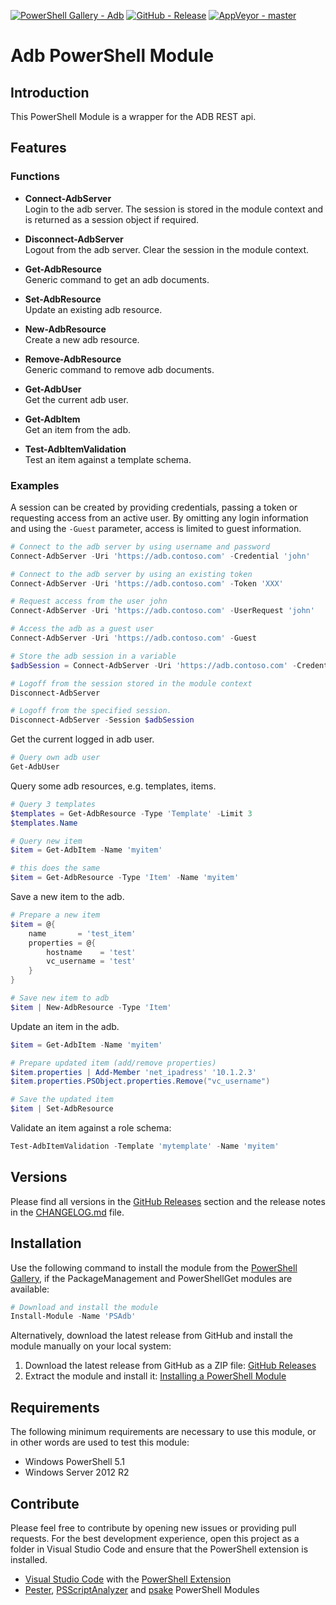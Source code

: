 [![PowerShell Gallery - Adb](https://img.shields.io/badge/PowerShell_Gallery-Adb-0072C6.svg)](https://www.powershellgallery.com/packages/Adb)
[![GitHub - Release](https://img.shields.io/github/release/arcadesolutionsag/PSAdb.svg)](https://github.com/arcadesolutionsag/PSAdb/releases)
[![AppVeyor - master](https://img.shields.io/appveyor/ci/claudiospizzi/PSAdb/master.svg)](https://ci.appveyor.com/project/claudiospizzi/PSAdb/branch/master)

# Adb PowerShell Module

## Introduction

This PowerShell Module is a wrapper for the ADB REST api.

## Features

### Functions

* **Connect-AdbServer**  
  Login to the adb server. The session is stored in the module context and is
  returned as a session object if required.

* **Disconnect-AdbServer**  
  Logout from the adb server. Clear the session in the module context.

* **Get-AdbResource**  
  Generic command to get an adb documents.

* **Set-AdbResource**  
  Update an existing adb resource.

* **New-AdbResource**  
  Create a new adb resource.

* **Remove-AdbResource**  
  Generic command to remove adb documents.

* **Get-AdbUser**  
  Get the current adb user.

* **Get-AdbItem**  
  Get an item from the adb.

* **Test-AdbItemValidation**  
  Test an item against a template schema.

### Examples

A session can be created by providing credentials, passing a token or requesting
access from an active user. By omitting any login information and using the
`-Guest` parameter, access is limited to guest information.

```powershell
# Connect to the adb server by using username and password
Connect-AdbServer -Uri 'https://adb.contoso.com' -Credential 'john'

# Connect to the adb server by using an existing token
Connect-AdbServer -Uri 'https://adb.contoso.com' -Token 'XXX'

# Request access from the user john
Connect-AdbServer -Uri 'https://adb.contoso.com' -UserRequest 'john'

# Access the adb as a guest user
Connect-AdbServer -Uri 'https://adb.contoso.com' -Guest

# Store the adb session in a variable
$adbSession = Connect-AdbServer -Uri 'https://adb.contoso.com' -Credential 'john' -PassThru

# Logoff from the session stored in the module context
Disconnect-AdbServer

# Logoff from the specified session.
Disconnect-AdbServer -Session $adbSession
```

Get the current logged in adb user.

```powershell
# Query own adb user
Get-AdbUser
```

Query some adb resources, e.g. templates, items.

```powershell
# Query 3 templates
$templates = Get-AdbResource -Type 'Template' -Limit 3
$templates.Name

# Query new item
$item = Get-AdbItem -Name 'myitem'

# this does the same
$item = Get-AdbResource -Type 'Item' -Name 'myitem'
```

Save a new item to the adb.

```powershell
# Prepare a new item
$item = @{
    name       = 'test_item'
    properties = @{
        hostname    = 'test'
        vc_username = 'test'
    }
}

# Save new item to adb
$item | New-AdbResource -Type 'Item'
```

Update an item in the adb.

```powershell
$item = Get-AdbItem -Name 'myitem'

# Prepare updated item (add/remove properties)
$item.properties | Add-Member 'net_ipadress' '10.1.2.3'
$item.properties.PSObject.properties.Remove("vc_username")

# Save the updated item
$item | Set-AdbResource
```

Validate an item against a role schema:

```powershell
Test-AdbItemValidation -Template 'mytemplate' -Name 'myitem'
```

## Versions

Please find all versions in the [GitHub Releases] section and the release notes
in the [CHANGELOG.md] file.

## Installation

Use the following command to install the module from the [PowerShell Gallery],
if the PackageManagement and PowerShellGet modules are available:

```powershell
# Download and install the module
Install-Module -Name 'PSAdb'
```

Alternatively, download the latest release from GitHub and install the module
manually on your local system:

1. Download the latest release from GitHub as a ZIP file: [GitHub Releases]
2. Extract the module and install it: [Installing a PowerShell Module]

## Requirements

The following minimum requirements are necessary to use this module, or in other
words are used to test this module:

* Windows PowerShell 5.1
* Windows Server 2012 R2

## Contribute

Please feel free to contribute by opening new issues or providing pull requests.
For the best development experience, open this project as a folder in Visual
Studio Code and ensure that the PowerShell extension is installed.

* [Visual Studio Code] with the [PowerShell Extension]
* [Pester], [PSScriptAnalyzer] and [psake] PowerShell Modules

[PowerShell Gallery]: https://www.powershellgallery.com/packages/SecurityFever
[GitHub Releases]: https://github.com/claudiospizzi/SecurityFever/releases
[Installing a PowerShell Module]: https://msdn.microsoft.com/en-us/library/dd878350

[CHANGELOG.md]: CHANGELOG.md

[Visual Studio Code]: https://code.visualstudio.com/
[PowerShell Extension]: https://marketplace.visualstudio.com/items?itemName=ms-vscode.PowerShell
[Pester]: https://www.powershellgallery.com/packages/Pester
[PSScriptAnalyzer]: https://www.powershellgallery.com/packages/PSScriptAnalyzer
[psake]: https://www.powershellgallery.com/packages/psake

